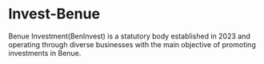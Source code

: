 # Invest-Benue
Benue Investment(BenInvest) is a statutory body established in 2023 and operating through
diverse businesses with the main objective of promoting investments in Benue.
